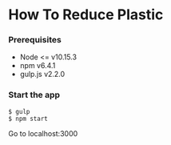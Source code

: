 # How To Reduce Plastic

### Prerequisites
* Node <= v10.15.3
* npm v6.4.1
* gulp.js v2.2.0

### Start the app
```
$ gulp
$ npm start
```

Go to localhost:3000

